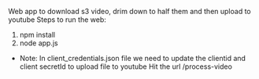 Web app to download s3 video, drim down to half them and then upload to youtube
Steps to run the web: 
1. npm install
2. node app.js
* Note: In client_credentials.json file we need to update the clientid and client secretId to upload file to youtube
Hit the url /process-video
